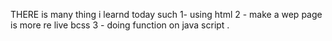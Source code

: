 THERE is many thing i learnd today such
1- using html
2 - make a wep page  is more re live bcss
3 - doing function on java script .
